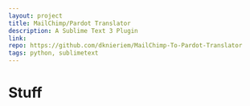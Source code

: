```yaml
---
layout: project
title: MailChimp/Pardot Translator
description: A Sublime Text 3 Plugin
link:
repo: https://github.com/dknieriem/MailChimp-To-Pardot-Translator
tags: python, sublimetext
---
```


# Stuff
